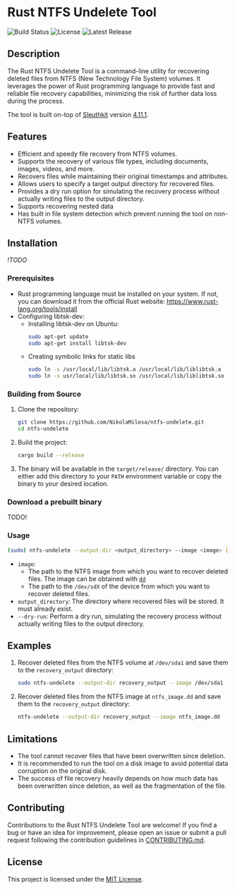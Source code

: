 # Rust NTFS Undelete Tool

![Build Status](https://img.shields.io/github/actions/workflow/status/NikolaMilosa/ntfs-undelete/tests.yml?branch=main)
![License](https://img.shields.io/github/license/NikolaMilosa/ntfs-undelete)
![Latest Release](https://img.shields.io/github/v/release/NikolaMilosa/ntfs-undelete)

## Description

The Rust NTFS Undelete Tool is a command-line utility for recovering deleted files from NTFS (New Technology File System) volumes. It leverages the power of Rust programming language to provide fast and reliable file recovery capabilities, minimizing the risk of further data loss during the process.

The tool is built on-top of [Sleuthkit](https://www.sleuthkit.org/) version [4.11.1](https://www.sleuthkit.org/sleuthkit/docs/api-docs/4.11.1/index.html).

## Features

- Efficient and speedy file recovery from NTFS volumes.
- Supports the recovery of various file types, including documents, images, videos, and more.
- Recovers files while maintaining their original timestamps and attributes.
- Allows users to specify a target output directory for recovered files.
- Provides a dry run option for simulating the recovery process without actually writing files to the output directory.
- Supports recovering nested data
- Has built in file system detection which prevent running the tool on non-NTFS volumes.

## Installation
*!TODO*

### Prerequisites

- Rust programming language must be installed on your system. If not, you can download it from the official Rust website: https://www.rust-lang.org/tools/install
- Configuring libtsk-dev:
    - Installing libtsk-dev on Ubuntu:
        ```bash
        sudo apt-get update
        sudo apt-get install libtsk-dev
        ```
    - Creating symbolic links for static libs
        ```bash
        sudo ln -s /usr/local/lib/libtsk.a /usr/local/lib/liblibtsk.a
        sudo ln -s usr/local/lib/libtsk.so /usr/local/lib/liblibtsk.so
        ```


### Building from Source

1. Clone the repository:

    ```bash
    git clone https://github.com/NikolaMilosa/ntfs-undelete.git
    cd ntfs-undelete
    ```

2. Build the project:

    ```bash
    cargo build --release
    ```

3. The binary will be available in the `target/release/` directory. You can either add this directory to your `PATH` environment variable or copy the binary to your desired location.

### Download a prebuilt binary

TODO!

### Usage

```bash
(sudo) ntfs-undelete --output-dir <output_directory> --image <image> [--dry-run]
```

- `image`: 
    - The path to the NTFS image from which you want to recover deleted files. The image can be obtained with [`dd`](https://www.geeksforgeeks.org/dd-command-linux/)
    - The path to the `/dev/sdX` of the device from which you want to recover deleted files. 
- `output_directory`: The directory where recovered files will be stored. It must already exist.
- `--dry-run`: Perform a dry run, simulating the recovery process without actually writing files to the output directory.

## Examples

1. Recover deleted files from the NTFS volume at `/dev/sda1` and save them to the `recovery_output` directory:

    ```bash
    sudo ntfs-undelete --output-dir recovery_output --image /dev/sda1 
    ```
2. Recover deleted files from the NTFS image at `ntfs_image.dd` and save them to the `recovery_output` directory:

    ```bash
    ntfs-undelete --output-dir recovery_output --image ntfs_image.dd
    ```
## Limitations

- The tool cannot recover files that have been overwritten since deletion.
- It is recommended to run the tool on a disk image to avoid potential data corruption on the original disk.
- The success of file recovery heavily depends on how much data has been overwritten since deletion, as well as the fragmentation of the file.

## Contributing

Contributions to the Rust NTFS Undelete Tool are welcome! If you find a bug or have an idea for improvement, please open an issue or submit a pull request following the contribution guidelines in [CONTRIBUTING.md](CONTRIBUTING.md).

## License

This project is licensed under the [MIT License](LICENSE).
